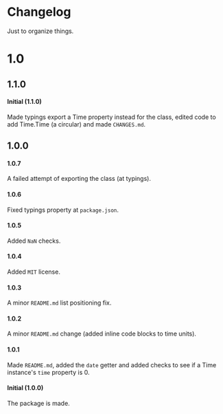 # Changelog

Just to organize things.

# 1.0
## 1.1.0
#### Initial (1.1.0)
Made typings export a Time property instead for the class, edited code to add Time.Time (a circular) and made `CHANGES.md`.

## 1.0.0
#### 1.0.7
A failed attempt of exporting the class (at typings).

#### 1.0.6
Fixed typings property at `package.json`.

#### 1.0.5
Added `NaN` checks.

#### 1.0.4
Added `MIT` license.

#### 1.0.3
A minor `README.md` list positioning fix.

#### 1.0.2
A minor `README.md` change (added inline code blocks to time units).

#### 1.0.1
Made `README.md`, added the `date` getter and added checks to see if a Time instance's `time` property is 0.

#### Initial (1.0.0)
The package is made.
